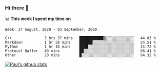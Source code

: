 ### Hi there 👋

📊 **This week I spent my time on**
<!--START_SECTION:waka-->
```text
Week: 27 August, 2020 - 03 September, 2020

C++               3 hrs 37 mins   ███████████▒░░░░░░░░░░░░░   44.83 % 
Markdown          1 hr 58 mins    ██████░░░░░░░░░░░░░░░░░░░   24.51 % 
Python            1 hr 16 mins    ████░░░░░░░░░░░░░░░░░░░░░   15.72 % 
Protocol Buffer   40 mins         ██░░░░░░░░░░░░░░░░░░░░░░░   08.41 % 
Other             20 mins         █░░░░░░░░░░░░░░░░░░░░░░░░   04.32 % 
```
<!--END_SECTION:waka-->


[![Paul's github stats](https://github-readme-stats.vercel.app/api?username=mickeyouyou&theme=dracula&show_icons=true)](https://github.com/anuraghazra/github-readme-stats)
